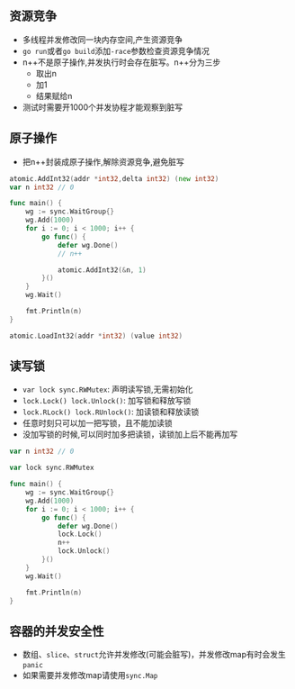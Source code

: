 ## 资源竞争

- 多线程并发修改同一块内存空间,产生资源竞争
- `go run`或者`go build`添加`-race`参数检查资源竞争情况
- n++不是原子操作,并发执行时会存在脏写。n++分为三步
  - 取出n
  - 加1
  - 结果赋给n
- 测试时需要开1000个并发协程才能观察到脏写



## 原子操作

- 把n++封装成原子操作,解除资源竞争,避免脏写

```go
atomic.AddInt32(addr *int32,delta int32) (new int32)
var n int32 // 0

func main() {
	wg := sync.WaitGroup{}
	wg.Add(1000)
	for i := 0; i < 1000; i++ {
		go func() {
			defer wg.Done()
			// n++

			atomic.AddInt32(&n, 1)
		}()
	}
	wg.Wait()

	fmt.Println(n)
}

atomic.LoadInt32(addr *int32) (value int32)
```

## 读写锁

- `var lock sync.RWMutex`: 声明读写锁,无需初始化
- `lock.Lock() lock.Unlock()`: 加写锁和释放写锁
- `lock.RLock() lock.RUnlock()`: 加读锁和释放读锁
- 任意时刻只可以加一把写锁，且不能加读锁
- 没加写锁的时候,可以同时加多把读锁，读锁加上后不能再加写

```go
var n int32 // 0

var lock sync.RWMutex

func main() {
	wg := sync.WaitGroup{}
	wg.Add(1000)
	for i := 0; i < 1000; i++ {
		go func() {
			defer wg.Done()
			lock.Lock()
			n++
			lock.Unlock()
		}()
	}
	wg.Wait()

	fmt.Println(n)
}
```

## 容器的并发安全性

- 数组、`slice`、`struct`允许并发修改(可能会脏写)，并发修改map有时会发生`panic`
- 如果需要并发修改map请使用`sync.Map`